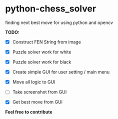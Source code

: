 # python-chess_solver
finding next best move for using python and opencv

**TODO:**

* [x] Construct FEN String from image
* [x] Puzzle solver work for white
* [x] Puzzle solver work for black
* [x] Create simple GUI for user setting / main menu
* [x] Move all logic to GUI
* [ ] Take screenshot from GUI
* [x] Get best move from GUI


**Feel free to contribute**
